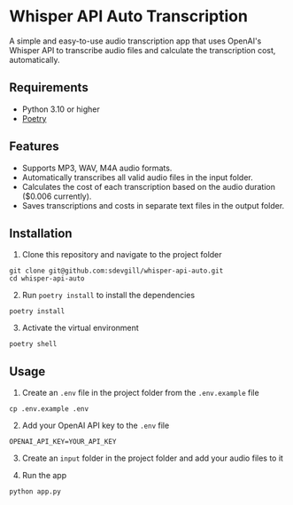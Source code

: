 # Whisper API Auto Transcription

A simple and easy-to-use audio transcription app that uses OpenAI's Whisper API
to transcribe audio files and calculate the transcription cost, automatically.

## Requirements

- Python 3.10 or higher
- [Poetry](https://python-poetry.org/)

## Features

- Supports MP3, WAV, M4A audio formats.
- Automatically transcribes all valid audio files in the input folder.
- Calculates the cost of each transcription based on the audio duration ($0.006 currently).
- Saves transcriptions and costs in separate text files in the output folder.

## Installation

1. Clone this repository and navigate to the project folder

```
git clone git@github.com:sdevgill/whisper-api-auto.git
cd whisper-api-auto
```

2. Run `poetry install` to install the dependencies

```
poetry install
```

3. Activate the virtual environment

```
poetry shell
```

## Usage

1. Create an `.env` file in the project folder from the `.env.example` file

```
cp .env.example .env
```

2. Add your OpenAI API key to the `.env` file

```
OPENAI_API_KEY=YOUR_API_KEY
```

3. Create an `input` folder in the project folder and add your audio files to it

4. Run the app

```
python app.py
```
